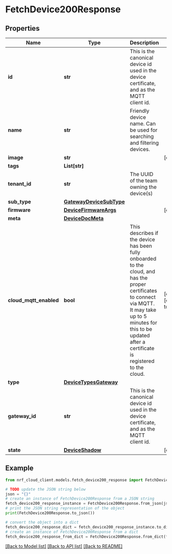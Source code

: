 # FetchDevice200Response


## Properties

Name | Type | Description | Notes
------------ | ------------- | ------------- | -------------
**id** | **str** | This is the canonical device id used in the device certificate, and as the MQTT client id. | 
**name** | **str** | Friendly device name. Can be used for searching and filtering devices. | 
**image** | **str** |  | [optional] 
**tags** | **List[str]** |  | 
**tenant_id** | **str** | The UUID of the team owning the device(s) | 
**sub_type** | [**GatewayDeviceSubType**](GatewayDeviceSubType.md) |  | 
**firmware** | [**DeviceFirmwareArgs**](DeviceFirmwareArgs.md) |  | [optional] 
**meta** | [**DeviceDocMeta**](DeviceDocMeta.md) |  | 
**cloud_mqtt_enabled** | **bool** | This describes if the device has been fully onboarded to the cloud, and has the proper certificates to connect via MQTT. It may take up to 5 minutes for this to be updated after a certificate is registered to the cloud. | [optional] [default to False]
**type** | [**DeviceTypesGateway**](DeviceTypesGateway.md) |  | 
**gateway_id** | **str** | This is the canonical device id used in the device certificate, and as the MQTT client id. | 
**state** | [**DeviceShadow**](DeviceShadow.md) |  | [optional] 

## Example

```python
from nrf_cloud_client.models.fetch_device200_response import FetchDevice200Response

# TODO update the JSON string below
json = "{}"
# create an instance of FetchDevice200Response from a JSON string
fetch_device200_response_instance = FetchDevice200Response.from_json(json)
# print the JSON string representation of the object
print(FetchDevice200Response.to_json())

# convert the object into a dict
fetch_device200_response_dict = fetch_device200_response_instance.to_dict()
# create an instance of FetchDevice200Response from a dict
fetch_device200_response_from_dict = FetchDevice200Response.from_dict(fetch_device200_response_dict)
```
[[Back to Model list]](../README.md#documentation-for-models) [[Back to API list]](../README.md#documentation-for-api-endpoints) [[Back to README]](../README.md)


